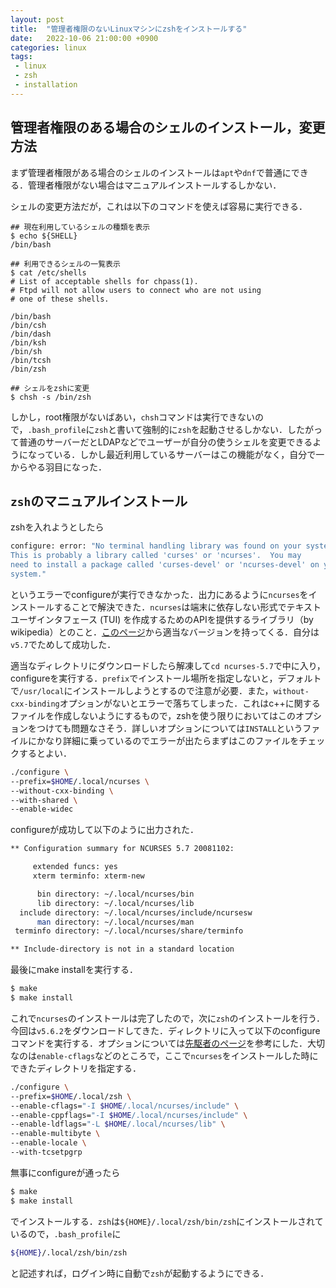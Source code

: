 ```yaml
---
layout: post
title:  "管理者権限のないLinuxマシンにzshをインストールする"
date:   2022-10-06 21:00:00 +0900
categories: linux
tags:
 - linux
 - zsh
 - installation
---
```


## 管理者権限のある場合のシェルのインストール，変更方法

まず管理者権限がある場合のシェルのインストールは`apt`や`dnf`で普通にできる．管理者権限がない場合はマニュアルインストールするしかない．

シェルの変更方法だが，これは以下のコマンドを使えば容易に実行できる．

```shell-session
## 現在利用しているシェルの種類を表示
$ echo ${SHELL}
/bin/bash

## 利用できるシェルの一覧表示
$ cat /etc/shells
# List of acceptable shells for chpass(1).
# Ftpd will not allow users to connect who are not using
# one of these shells.

/bin/bash
/bin/csh
/bin/dash
/bin/ksh
/bin/sh
/bin/tcsh
/bin/zsh

## シェルをzshに変更
$ chsh -s /bin/zsh
```

しかし，root権限がないばあい，`chsh`コマンドは実行できないので，`.bash_profile`に`zsh`と書いて強制的に`zsh`を起動させるしかない．したがって普通のサーバーだとLDAPなどでユーザーが自分の使うシェルを変更できるようになっている．しかし最近利用しているサーバーはこの機能がなく，自分で一からやる羽目になった．


## `zsh`のマニュアルインストール

zshを入れようとしたら

```bash
configure: error: "No terminal handling library was found on your system.
This is probably a library called 'curses' or 'ncurses'.  You may
need to install a package called 'curses-devel' or 'ncurses-devel' on your
system."
```

というエラーでconfigureが実行できなかった．出力にあるように`ncurses`をインストールすることで解決できた．`ncurses`は端末に依存しない形式でテキストユーザインタフェース (TUI) を作成するためのAPIを提供するライブラリ（by wikipedia）とのこと．[このページ](https://ftp.gnu.org/pub/gnu/ncurses/)から適当なバージョンを持ってくる．自分は`v5.7`でためして成功した．

適当なディレクトリにダウンロードしたら解凍して`cd ncurses-5.7`で中に入り，configureを実行する．`prefix`でインストール場所を指定しないと，デフォルトで`/usr/local`にインストールしようとするので注意が必要．また，`without-cxx-binding`オプションがないとエラーで落ちてしまった．これはc++に関するファイルを作成しないようにするもので，zshを使う限りにおいてはこのオプションをつけても問題なさそう．詳しいオプションについては`INSTALL`というファイルにかなり詳細に乗っているのでエラーが出たらまずはこのファイルをチェックするとよい．

```bash
./configure \
--prefix=$HOME/.local/ncurses \
--without-cxx-binding \
--with-shared \
--enable-widec
```

configureが成功して以下のように出力された．

```bash
** Configuration summary for NCURSES 5.7 20081102:

     extended funcs: yes
     xterm terminfo: xterm-new

      bin directory: ~/.local/ncurses/bin
      lib directory: ~/.local/ncurses/lib
  include directory: ~/.local/ncurses/include/ncursesw
      man directory: ~/.local/ncurses/man
 terminfo directory: ~/.local/ncurses/share/terminfo

** Include-directory is not in a standard location
```

最後にmake installを実行する．

```bash
$ make
$ make install
```

これで`ncurses`のインストールは完了したので，次に`zsh`のインストールを行う．今回は`v5.6.2`をダウンロードしてきた．ディレクトリに入って以下のconfigureコマンドを実行する．オプションについては[先駆者のページ](https://qiita.com/zettaittenani/items/5c3c8541766e676965ec)を参考にした．大切なのは`enable-cflags`などのところで，ここで`ncurses`をインストールした時にできたディレクトリを指定する．

```bash
./configure \
--prefix=$HOME/.local/zsh \
--enable-cflags="-I $HOME/.local/ncurses/include" \
--enable-cppflags="-I $HOME/.local/ncurses/include" \
--enable-ldflags="-L $HOME/.local/ncurses/lib" \
--enable-multibyte \
--enable-locale \
--with-tcsetpgrp
```

無事にconfigureが通ったら

```bash
$ make
$ make install
```

でインストールする．`zsh`は`${HOME}/.local/zsh/bin/zsh`にインストールされているので，`.bash_profile`に

```bash
${HOME}/.local/zsh/bin/zsh
```

と記述すれば，ログイン時に自動で`zsh`が起動するようにできる．

